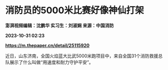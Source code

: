 # 消防员的5000米比赛好像神仙打架
**澎湃视频编辑：沈鹏华 实习生：刘淑娴 来源：中国消防**

**2023-10-31 02:23**

**https://m.thepaper.cn/detail/25115920**

近日，山东济南，全国火焰蓝大比武5000米跑项目中，来自全国31个消防救援总队展示了什么叫做“用速度和耐力守护平安”。